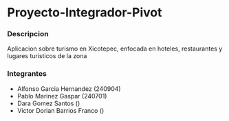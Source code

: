 # Proyecto-Integrador-Pivot
### Descripcion
Aplicacion sobre turismo en Xicotepec, enfocada en hoteles, restaurantes y lugares turisticos de la zona
### Integrantes
* Alfonso Garcia Hernandez (240904)
* Pablo Marinez Gaspar (240701)
* Dara Gomez Santos ()
* Victor Dorian Barrios Franco ()

